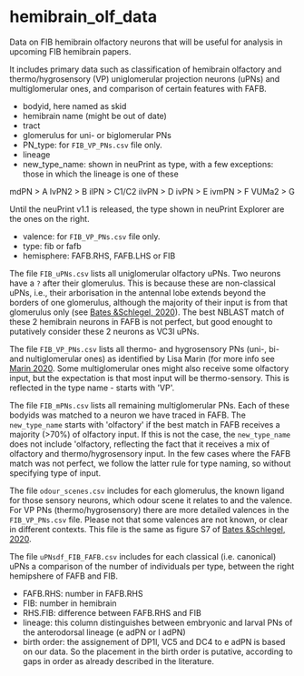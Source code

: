 # hemibrain_olf_data
Data on FIB hemibrain olfactory neurons that will be useful for analysis in upcoming FIB hemibrain papers.

It includes primary data such as classification of hemibrain olfactory and thermo/hygrosensory (VP) uniglomerular projection neurons (uPNs) and multiglomerular ones, and comparison of certain features with FAFB.

* bodyid, here named as skid
* hemibrain name (might be out of date)
* tract
* glomerulus for uni- or biglomerular PNs
* PN_type: for `FIB_VP_PNs.csv` file only.
* lineage
* new_type_name: shown in neuPrint as type, with a few exceptions: those in which the lineage is one of these 

mdPN	> A
lvPN2	>	B
ilPN	> C1/C2
ilvPN	> D
ivPN	>	E
ivmPN	> F
VUMa2	>	G

Until the neuPrint v1.1 is released, the type shown in neuPrint Explorer are the ones on the right.

* valence: for `FIB_VP_PNs.csv` file only.
* type: fib or fafb
* hemisphere: FAFB.RHS, FAFB.LHS or FIB

The file `FIB_uPNs.csv` lists all uniglomerular olfactory uPNs. Two neurons have a `?` after their glomerulus. This is because these are non-classical uPNs, i.e., their arborisation in the antennal lobe extends beyond the borders of one glomerulus, although the majority of their input is from that glomerulus only (see [Bates &Schlegel, 2020](https://doi.org/10.1101/2020.01.19.911453)). The best NBLAST match of these 2 hemibrain neurons in FAFB is not perfect, but good enought to putatively consider these 2 neurons as VC3l uPNs.

The file `FIB_VP_PNs.csv` lists all thermo- and hygrosensory PNs (uni-, bi- and nultiglomerular ones) as identified by Lisa Marin (for more info see [Marin 2020](https://www.biorxiv.org/content/10.1101/2020.01.20.912709v2). Some multiglomerular ones might also receive some olfactory input, but the expectation is that most input will be thermo-sensory. This is reflected in the type name - starts with 'VP'.

The file `FIB_mPNs.csv` lists all remaining multiglomerular PNs. Each of these bodyids was matched to a neuron we have traced in FAFB. The `new_type_name` starts with 'olfactory' if the best match in FAFB receives a majority (>70%) of olfactory input. If this is not the case, the `new_type_name` does not include 'olfactory, reflecting the fact that it receives a mix of olfactory and thermo/hygrosensory input. In the few cases where the FAFB match was not perfect, we follow the latter rule for type naming, so without specifying type of input.

The file `odour_scenes.csv` includes for each glomerulus, the known ligand for those sensory neurons, which odour scene it relates to and the valence. For VP PNs (thermo/hygrosensory) there are more detailed valences in the `FIB_VP_PNs.csv` file.
Please not that some valences are not known, or clear in different contexts. This file is the same as figure S7 of [Bates &Schlegel, 2020](https://doi.org/10.1101/2020.01.19.911453).

The file `uPNsdf_FIB_FAFB.csv` includes for each classical (i.e. canonical) uPNs a comparison of the number of individuals per type, between the right hemipshere of FAFB and FIB.
* FAFB.RHS: number in FAFB.RHS
* FIB: number in hemibrain
* RHS.FIB: difference between FAFB.RHS and FIB
* lineage: this column distinguishes between embryonic and larval PNs of the anterodorsal lineage (e adPN or l adPN)
* birth order: the assignement of DP1l, VC5 and DC4 to e adPN is based on our data. So the placement in the birth order is putative, according to gaps in order as already described in the literature.
